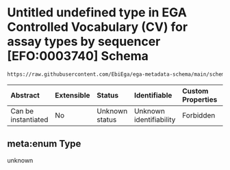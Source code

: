 # Untitled undefined type in EGA Controlled Vocabulary (CV) for assay types by sequencer \[EFO:0003740] Schema

```txt
https://raw.githubusercontent.com/EbiEga/ega-metadata-schema/main/schemas/controlled_vocabulary_schemas/EGA.cv.assay_type_by_sequencer.json#/meta:enum
```



| Abstract            | Extensible | Status         | Identifiable            | Custom Properties | Additional Properties | Access Restrictions | Defined In                                                                                                                                            |
| :------------------ | :--------- | :------------- | :---------------------- | :---------------- | :-------------------- | :------------------ | :---------------------------------------------------------------------------------------------------------------------------------------------------- |
| Can be instantiated | No         | Unknown status | Unknown identifiability | Forbidden         | Allowed               | none                | [EGA.cv.assay\_type\_by\_sequencer.json\*](../../../schemas/controlled_vocabulary_schemas/EGA.cv.assay_type_by_sequencer.json "open original schema") |

## meta:enum Type

unknown
